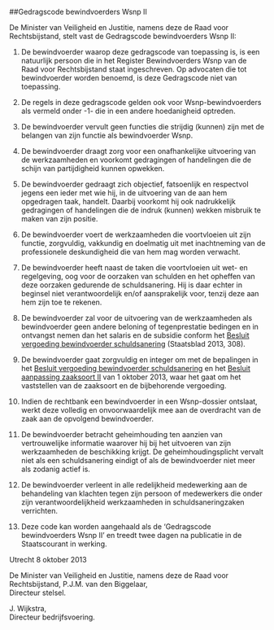<meta http-equiv='Content-Type' content='text/html; charset=utf-8' />

##Gedragscode bewindvoerders Wsnp II

De Minister van Veiligheid en Justitie, namens deze de Raad voor Rechtsbijstand, stelt vast de Gedragscode bewindvoerders Wsnp II: 

1) De bewindvoerder waarop deze gedragscode van toepassing is, is een natuurlijk persoon die in het Register Bewindvoerders Wsnp van de Raad voor Rechtsbijstand staat ingeschreven. Op advocaten die tot bewindvoerder worden benoemd, is deze Gedragscode niet van toepassing.  

2) De regels in deze gedragscode gelden ook voor Wsnp-bewindvoerders als vermeld onder -1- die in een andere hoedanigheid optreden.  

3) De bewindvoerder vervult geen functies die strijdig (kunnen) zijn met de belangen van zijn functie als bewindvoerder Wsnp.  

4) De bewindvoerder draagt zorg voor een onafhankelijke uitvoering van de werkzaamheden en voorkomt gedragingen of handelingen die de schijn van partijdigheid kunnen opwekken.  

5) De bewindvoerder gedraagt zich objectief, fatsoenlijk en respectvol jegens een ieder met wie hij, in de uitvoering van de aan hem opgedragen taak, handelt. Daarbij voorkomt hij ook nadrukkelijk gedragingen of handelingen die de indruk (kunnen) wekken misbruik te maken van zijn positie.  

6) De bewindvoerder voert de werkzaamheden die voortvloeien uit zijn functie, zorgvuldig, vakkundig en doelmatig uit met inachtneming van de professionele deskundigheid die van hem mag worden verwacht.  

7) De bewindvoerder heeft naast de taken die voortvloeien uit wet- en regelgeving, oog voor de oorzaken van schulden en het opheffen van deze oorzaken gedurende de schuldsanering. Hij is daar echter in beginsel niet verantwoordelijk en/of aansprakelijk voor, tenzij deze aan hem zijn toe te rekenen.  

8) De bewindvoerder zal voor de uitvoering van de werkzaamheden als bewindvoerder geen andere beloning of tegenprestatie bedingen en in ontvangst nemen dan het salaris en de subsidie conform het [Besluit vergoeding bewindvoerder schuldsanering](../../../../../../AMvB/besluit/vergoeding/bewindvoerder/schuldsanering/BWBR0033711/README.md) (Staatsblad 2013, 308).  

9) De bewindvoerder gaat zorgvuldig en integer om met de bepalingen in het [Besluit vergoeding bewindvoerder schuldsanering](../../../../../../AMvB/besluit/vergoeding/bewindvoerder/schuldsanering/BWBR0033711/README.md) en het [Besluit aanpassing zaaksoort II](../../../../../../ministeriele-regeling/besluit/aanpassing/zaaksoort/ii/BWBR0034038/README.md) van 1 oktober 2013, waar het gaat om het vaststellen van de zaaksoort en de bijbehorende vergoeding.  

10) Indien de rechtbank een bewindvoerder in een Wsnp-dossier ontslaat, werkt deze volledig en onvoorwaardelijk mee aan de overdracht van de zaak aan de opvolgend bewindvoerder.  

11) De bewindvoerder betracht geheimhouding ten aanzien van vertrouwelijke informatie waarover hij bij het uitvoeren van zijn werkzaamheden de beschikking krijgt. De geheimhoudingsplicht vervalt niet als een schuldsanering eindigt of als de bewindvoerder niet meer als zodanig actief is.  

12) De bewindvoerder verleent in alle redelijkheid medewerking aan de behandeling van klachten tegen zijn persoon of medewerkers die onder zijn verantwoordelijkheid werkzaamheden in schuldsaneringzaken verrichten.  

13) Deze code kan worden aangehaald als de ‘Gedragscode bewindvoerders Wsnp II’ en treedt twee dagen na publicatie in de Staatscourant in werking.       

Utrecht 
8 oktober 2013   

De 
Minister van Veiligheid en Justitie, namens deze 
de Raad voor Rechtsbijstand, 
P.J.M. van den Biggelaar,  
Directeur stelsel.  

J. Wijkstra,  
Directeur bedrijfsvoering.    
